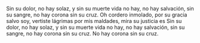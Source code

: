 Sin su dolor, no hay solaz, y sin su muerte vida no
hay, no hay salvación, sin su sangre, no hay corona
sin su cruz.
Oh cordero inmolado, por su gracia salvo soy,
vertiste lágrimas por mis maldades, mira su justicia
es
Sin su dolor, no hay solaz, y sin su muerte vida no
hay, no hay salvación, sin su sangre, no hay corona
sin su cruz.
No hay corona sin su cruz.